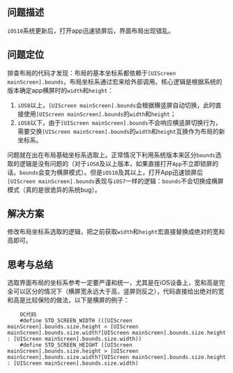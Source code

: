 ## 问题描述
`iOS10`系统更新后，打开app迅速锁屏后，界面布局出现错乱。

## 问题定位
排查布局的代码才发现：布局的基本坐标系都依赖于`[UIScreen mainScreen].bounds`，布局坐标系通过宏来给外部调用。核心逻辑是根据系统的版本确定app横屏时的`width`和`height`：

1. `iOS8`以上，`[UIScreen mainScreen].bounds`会根据横竖屏自动切换，此时直接使用`[UIScreen mainScreen].bounds`的`width`和`height`；
2. `iOS8`以下，由于`[UIScreen mainScreen].bounds`不会响应横竖屏切换行为，需要交换`[UIScreen mainScreen].bounds`的`width`和`height`互换作为布局的新坐标系。

问题就在出在布局基础坐标系选取上。正常情况下利用系统版本来区分`bounds`选取的逻辑是没有问题的（对于`iOS8`及以上版本，如果直接打开`App`不立即锁屏的话，`bounds`会变为横屏模式）。但是`iOS10`及其以上，打开App迅速锁屏后`[UIScreen mainScreen].bounds`表现与`iOS7`一样的逻辑：`bounds`不会切换成横屏模式（真的是很诡异的系统bug）。

## 解决方案
修改布局坐标系选取的逻辑，把之前获取`width`和`height`宏直接替换成绝对的宽和高即可。

## 思考与总结
选取界面布局的坐标系参考一定要严谨和统一，尤其是在iOS设备上，宽和高是完全可以区分的情况下（横屏宽永远大于高，竖屏则反之），代码直接给出绝对的宽和高是比较保险的做法，以下是横屏的例子：

		OC代码
		#define STD_SCREEN_WIDTH (([UIScreen mainScreen].bounds.size.height < [UIScreen mainScreen].bounds.size.width?[UIScreen mainScreen].bounds.size.height : [UIScreen mainScreen].bounds.size.width))
		#define STD_SCREEN_HEIGHT ([UIScreen mainScreen].bounds.size.height > [UIScreen mainScreen].bounds.size.width?[UIScreen mainScreen].bounds.size.height : [UIScreen mainScreen].bounds.size.width)
	
